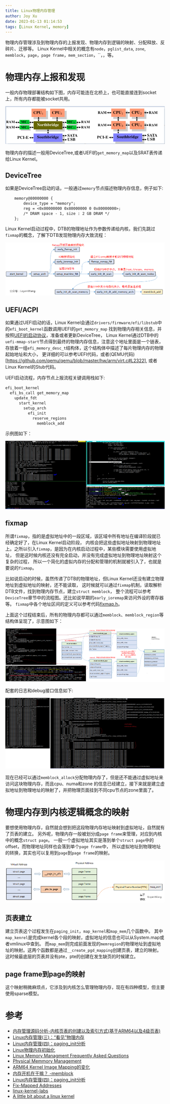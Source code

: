 ```yaml
---
title: Linux物理内存管理
author: Joy Xu
date: 2023-01-13 01:14:53
tags: [Linux Kernel, memory]
---
```


物理内存管理涉及到物理内存的上报发现、物理内存到逻辑的映射、分配释放、反碎片、迁移等。
Linux Kernel中相关的概念有`node`，`pglist_data`, `zone`, `memblock`，`page`，`page frame`，`mem_section`，``，，等。

# 物理内存上报和发现

一般内存物理部署结构如下图，内存可能连在北桥上，也可能直接连到socket上，所有内存都能被socket共用。

![physical memory arch](/images/memory_physical_arch.png)

物理内存的描述一般用DeviceTree,或者UEFI的`get_memory_map`以及SRAT表传递给Linux Kernel。

## DeviceTree

如果是DeviceTree启动的话，一般通过`memory`节点描述物理内存信息，例子如下:

		memory@80000000 {
			device_type = "memory";
			reg = <0x00000000 0x80000000 0 0x80000000>;
			/* DRAM space - 1, size : 2 GB DRAM */
		};


Linux Kernel启动过程中，DTB的物理地址作为参数传递给内核，我们先跳过`fixmap`的概念，了解下DTB发现物理内存大致流程：

![FixedMap DTB Memoryblock](/images/fixedmap_dtb.png)

## UEFI/ACPI

如果通过UEFI启动的话，Linux Kernel会通过`drivers/firmware/efi/libstub`中的`efi_boot_kernel`函数调用UEFI的`get_memory_map`
找到物理内存相关信息，并按照[UEFI的启动协议](https://kernel.org/doc/html/latest/arm64/booting.html)，准备或者更新DeviceTree，
Linux Kernel通过DTB中的`uefi-mmap-start`节点得到最终的物理内存信息，注意这个地址里面是一个链表，
存放着一组`efi_memory_desc_t`结构体，这个结构体中描述了每片物理内存的物理起始地址和大小，
更详细的可以参考UEFI代码，或者(QEMU代码)[https://github.com/qemu/qemu/blob/master/hw/arm/virt.c#L2322], 或者Linux Kernel的Stub代码。

UEFI启动流程，内存节点上报流程关键调用栈如下:

	efi_boot_kernel
	  efi_bs_call get_memory_map
	    update_fdt
	      start_kernel
	        setup_arch
	          efi_init
	            reserve_regions
	              memblock_add

示例图如下：

![memblock boot from acpi](/images/memory_block_acpi_boot.png)

## fixmap

所谓`fixmap`，指的是虚拟地址中的一段区域，该区域中所有地址在编译阶段就已经确定好了，在Linux Kernel启动阶段，
内核会把这些虚拟地址映射到物理地址上。之所以引入`fixmap`，是因为在内核启动过程中，某些模块需要使用虚拟地址，
但是这时候内核还没有完全启动，并没有完成虚拟地址到物理地址映射这个复杂的过程，
所以一个简化的虚拟内存的分配和管理的机制就被引入了，也就是要说的`fixmap`。

比如说启动的时候，虽然传递了DTB的物理地址，但Linux Kernel还没有建立物理地址到虚拟地址的映射，还不能读取，
这时候就可以通过`fixmap`机制，读取解析DTB文件，找到物理内存节点，建立`struct memblock`，
整个流程可以参考`DeviceTree`章节中的流程图。还比如说早期的`early_ioremap`来访问外设的寄存器等。
`fixmap`中各个地址区间的定义可以参考代码[fixmap.h](https://elixir.bootlin.com/linux/v6.1/source/arch/arm64/include/asm/fixmap.h#L103)。

上面这个过程结束后，所有的物理内存都可以通过`memblock`、`memblock_region`等结构体呈现了，示意图如下：

![memblock and region](/images/memory_block.png)

配套的日志和debug接口信息如下:

![memblock and region2](/images/memory_block_dmesg_debug.png)

现在已经可以通过`memblock_allock`分配物理内存了，但是还不能通过虚拟地址来访问这块物理内存，而且cpu、numa和zone
的信息已经建立，接下来就是建立虚拟地址到物理地址的映射了，并把物理页面挂到不同cpu节点的zone里面了。

# 物理内存到内核逻辑概念的映射

要想使用物理内存，自然就会想到把这段物理内存地址映射到虚拟地址，自然就有了页表的建立。
另外呢，物理内存一般被划分成`page frame`来管理，对应到内核中的概念`struct page`。
一般一个虚拟地址其实是落到单个`struct page`中的offset，而物理地址同样也会落到单个`page frame`中，
所以虚拟地址到物理地址的转换，其实也可以复用到`page`到`page frame`的映射。

![page frame and page](/images/memory_pfn_page.png)

## 页表建立

建立页表这个过程发生在`paging_init`，`map_kernel`和`map_mem`几个函数中。
其中`map_kenrel`是完成kernel各个段的映射，虚拟地址的信息也可以从System.map或者vmlinux中查到。
而`map_mem`则完成前面发现的`memregion`的物理地址到虚拟地址的映射。这两个函数都是通过`__create_pgd_mapping`创建页表，建立的映射。
这时候最底层的页表并没有pte，pte的创建在发生缺页的时候建立。

## page frame到page的映射

这个映射稍微麻烦点，它涉及到内核怎么管理物理内存，现在有四种模型，但主要使用sparse模型。

# 参考

* [内存管理源码分析-内核页表的创建以及索引方式(基于ARM64以及4级页表)](https://www.codenong.com/cs105984564/)
* [Linux内存管理(三)：“看见”物理内存](https://blog.csdn.net/yhb1047818384/article/details/108328097?spm=1001.2014.3001.5501)
* [Linux内存管理(四)：paging_init分析](https://blog.csdn.net/yhb1047818384/article/details/109169979?spm=1001.2014.3001.5501)
* [Linux物理内存初始化](https://www.cnblogs.com/LoyenWang/p/11440957.html)
* [Linux Memory Managment Frequently Asked Questions](https://landley.net/writing/memory-faq.txt)
* [Physical Memmory Management](https://slideshare.net/AdrianHuang/presentations)
* [ARM64 Kernel Image Mapping的变化](http://www.wowotech.net/memory_management/436.html)
* [内存开机在干嘛？ -memblock](https://www.jianshu.com/p/20e8fec48419)
* [Linux内存管理(四)：paging_init分析](https://blog.csdn.net/yhb1047818384/article/details/109169979?spm=1001.2014.3001.5501)
* [Fix-Mapped Addresses](http://www.wowotech.net/memory_management/fixmap.html)
* [linux-kernel-labs](https://linux-kernel-labs.github.io/refs/heads/master/lectures/address-space.html)
* [A little bit about a linux kernel](https://github.com/0xAX/linux-insides)
